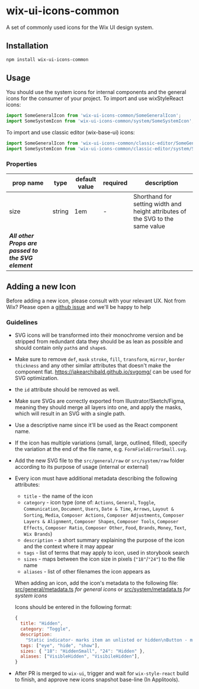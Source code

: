# wix-ui-icons-common
A set of commonly used icons for the Wix UI design system.

## Installation

```bash
npm install wix-ui-icons-common
```

## Usage

You should use the system icons for internal components and the general icons for the consumer of your project.
To import and use wixStyleReact icons:
```jsx
import SomeGeneralIcon from 'wix-ui-icons-common/SomeGeneralIcon';
import SomeSystemIcon from 'wix-ui-icons-common/system/SomeSystemIcon';
```

To import and use classic editor (wix-base-ui) icons:
```jsx
import SomeGeneralIcon from 'wix-ui-icons-common/classic-editor/SomeGeneralIcon';
import SomeSystemIcon from 'wix-ui-icons-common/classic-editor/system/SomeSystemIcon';
```

### Properties

| prop name | type | default value | required | description |
|----------|----------|--------------|------------|-------------|
| size | string | 1em | - | Shorthand for setting width and height attributes of the SVG to the same value |
| ***All other Props are passed to the SVG element*** | | | | |

## Adding a new Icon

Before adding a new icon, please consult with your relevant UX. Not from Wix? Please open a [github issue](https://github.com/wix/wix-ui/issues/new) and we'll be happy to help

### Guidelines
* SVG icons will be transformed into their monochrome version and be stripped from redundant data they should be as lean as possible and should contain only `path`s and `shape`s.
* Make sure to remove `def`, `mask` `stroke`, `fill`, `transform`, `mirror`, `border thickness` and any other similar attributes that doesn't make the component flat. https://jakearchibald.github.io/svgomg/ can be used for SVG optimization.
* the `id` attribute should be removed as well.
* Make sure SVGs are correctly exported from Illustrator/Sketch/Figma, meaning they should merge all layers into one, and apply the masks, which will result in an SVG with a single path.
* Use a descriptive name since it'll be used as the React component name.
* If the icon has multiple variations (small, large, outlined, filled), specify the variation at the end of the file name, e.g. `FormFieldErrorSmall.svg`.
* Add the new SVG file to the `src/general/raw` or `src/system/raw` folder according to its purpose of usage (internal or external)

* Every icon must have additional metadata describing the following attributes:

	* `title` - the name of the icon
	* `category` - icon type (one of: `Actions`, `General`, `Toggle`, `Communication`, `Document`, `Users`, `Date & Time`, `Arrows`, `Layout & Sorting`, `Media`, `Composer Actions`, `Composer Adjustments`, `Composer Layers & Alignment`, `Composer Shapes`, `Composer Tools`, `Composer Effects`, `Composer Ratio`, `Composer Other`, `Food`, `Brands`, `Money`, `Text`, `Wix Brands`)
	* `description` - a short summary explaining the purpose of the icon and the context where it may appear
	* `tags` - list of terms that may apply to icon, used in storybook search
	* `sizes` - maps between the icon size in pixels (`"18"`/`"24"`) to the file name
	* `aliases` - list of other filenames the icon appears as

	When adding an icon, add the icon's metadata to the following file:
	[src/general/metadata.ts](https://github.com/wix/wix-ui/blob/master/packages/wix-ui-icons-common/src/general/metadata.ts) *for general icons*
	or [src/system/metadata.ts](https://github.com/wix/wix-ui/blob/master/packages/wix-ui-icons-common/src/system/metadata.ts) *for system icons*

	Icons should be entered in the following format:
	```javascript
	{
      title: "Hidden",
      category: "Toggle",
      description:
        "Static indicator- marks item an unlisted or hidden\nButton - makes item hidden or unlisted",
      tags: ["eye", "hide", "show"],
      sizes: { "18": "HiddenSmall", "24": "Hidden" },
      aliases: ["VisibleHidden", "VisibileHidden"],
	}
	```

* After PR is merged to `wix-ui`, trigger and wait for `wix-style-react` build to finish, and approve new icons snapshot base-line (In Applitools).
